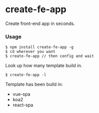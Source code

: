 # create-fe-app
Create front-end app in seconds.
### Usage

```
$ npm install create-fe-app -g
$ cd wherever you want
$ create-fe-app // then config and wait
```
Look up how many template build in.
```
$ create-fe-app -l

```

Template has been build in:

- vue-spa
- koa2
- react-spa

